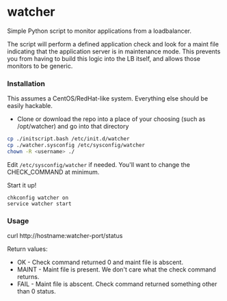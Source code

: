 # watcher
Simple Python script to monitor applications from a loadbalancer.

The script will perform a defined application check and look for a maint file indicating that the application server is in maintenance mode. This prevents you from having to build this logic into the LB itself, and allows those monitors to be generic.

<h3>Installation</h3>
This assumes a CentOS/RedHat-like system. Everything else should be easily hackable.

* Clone or download the repo into a place of your choosing (such as /opt/watcher) and go into that directory

```bash
cp ./initscript.bash /etc/init.d/watcher
cp ./watcher.sysconfig /etc/sysconfig/watcher
chown -R <username> ./
```

Edit <code>/etc/sysconfig/watcher</code> if needed. You'll want to change the CHECK_COMMAND at minimum.

Start it up!
```
chkconfig watcher on
service watcher start
```

<h3>Usage</h3>
curl http://hostname:watcher-port/status

Return values:
* OK - Check command returned 0 and maint file is abscent.
* MAINT - Maint file is present. We don't care what the check command returns.
* FAIL - Maint file is abscent. Check command returned something other than 0 status. 

